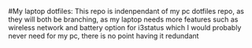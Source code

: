 #My laptop dotfiles:
This repo is indenpendant of my pc dotfiles repo, as they will both be branching, as my laptop needs more features such as wireless network and battery option for i3status which I would probably never need for my pc, there is no point having it redundant
